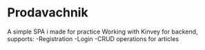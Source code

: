# Prodavachnik
A simple SPA i made for practice
Working with Kinvey for backend, supports:
-Registration
-Login
-CRUD operations for articles
